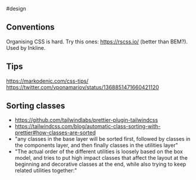#design

## Conventions

Organising CSS is hard.
Try this ones: https://rscss.io/ (better than BEM?). Used by Inkline.

## Tips

https://markodenic.com/css-tips/
https://twitter.com/vponamariov/status/1368851471660421120

## Sorting classes

- https://github.com/tailwindlabs/prettier-plugin-tailwindcss
- https://tailwindcss.com/blog/automatic-class-sorting-with-prettier#how-classes-are-sorted
- "any classes in the base layer will be sorted first, followed by classes in the components layer, and then finally classes in the utilities layer"
- "The actual order of the different utilities is loosely based on the box model, and tries to put high impact classes that affect the layout at the beginning and decorative classes at the end, while also trying to keep related utilities together:"
